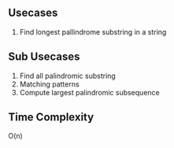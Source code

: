 ## Usecases
1. Find longest pallindrome substring in a string

## Sub Usecases
1. Find all palindromic substring
2. Matching patterns
3. Compute largest palindromic subsequence

## Time Complexity
O(n)